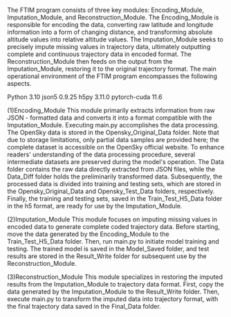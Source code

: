 The FTIM program consists of three key modules: Encoding_Module, Imputation_Module, and Reconstruction_Module. The Encoding_Module is responsible for encoding the data, converting raw latitude and longitude information into a form of changing distance, and transforming absolute altitude values into relative altitude values. The Imputation_Module seeks to precisely impute missing values in trajectory data, ultimately outputting complete and continuous trajectory data in encoded format. The Reconstruction_Module then feeds on the output from the Imputation_Module, restoring it to the original trajectory format. The main operational environment of the FTIM program encompasses the following aspects.

Python               3.10
json5                0.9.25
h5py                3.11.0
pytorch-cuda          11.6

(1)Encoding_Module
This module primarily extracts information from raw JSON - formatted data and converts it into a format compatible with the Imputation_Module. Executing main.py accomplishes the data processing. The OpenSky data is stored in the Opensky_Original_Data folder. Note that due to storage limitations, only partial data samples are provided here; the complete dataset is accessible on the OpenSky official website.
To enhance readers' understanding of the data processing procedure, several intermediate datasets are preserved during the model's operation. The Data folder contains the raw data directly extracted from JSON files, while the Data_Diff folder holds the preliminarily transformed data. Subsequently, the processed data is divided into training and testing sets, which are stored in the Opensky_Original_Data and Opensky_Test_Data folders, respectively. Finally, the training and testing sets, saved in the Train_Test_H5_Data folder in the h5 format, are ready for use by the Imputation_Module.

(2)Imputation_Module
This module focuses on imputing missing values in encoded data to generate complete coded trajectory data. Before starting, move the data generated by the Encoding_Module to the Train_Test_H5_Data folder. Then, run main.py to initiate model training and testing. The trained model is saved in the Model_Saved folder, and test results are stored in the Result_Write folder for subsequent use by the Reconstruction_Module.

(3)Reconstruction_Module
This module specializes in restoring the imputed results from the Imputation_Module to trajectory data format. First, copy the data generated by the Imputation_Module to the Result_Write folder. Then, execute main.py to transform the imputed data into trajectory format, with the final trajectory data saved in the Final_Data folder.
